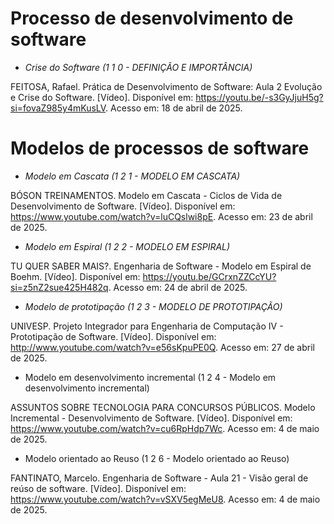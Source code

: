 # Processo de desenvolvimento de software

- *Crise do Software (1 1 0 - DEFINIÇÃO E IMPORTÂNCIA)*

FEITOSA, Rafael. Prática de Desenvolvimento de Software: Aula 2 Evolução e Crise do Software. [Vídeo]. Disponível em: https://youtu.be/-s3GyJjuH5g?si=fovaZ985y4mKusLV. Acesso em: 18 de abril de 2025.


# Modelos de processos de software

- *Modelo em Cascata (1 2 1 - MODELO EM CASCATA)*

BÓSON TREINAMENTOS. Modelo em Cascata - Ciclos de Vida de Desenvolvimento de Software. [Vídeo]. Disponível em: https://www.youtube.com/watch?v=luCQslwi8pE. Acesso em: 23 de abril de 2025.


- *Modelo em Espiral (1 2 2 - MODELO EM ESPIRAL)*

TU QUER SABER MAIS?. Engenharia de Software - Modelo em Espiral de Boehm. [Vídeo]. Disponível em: https://youtu.be/GCrxnZZCcYU?si=z5nZ2sue425H482q. Acesso em: 24 de abril de 2025.


- *Modelo de prototipação (1 2 3 - MODELO DE PROTOTIPAÇÃO)*

UNIVESP. Projeto Integrador para Engenharia de Computação IV - Prototipação de Software. [Vídeo]. Disponível em: http://www.youtube.com/watch?v=e56sKpuPE0Q. Acesso em: 27 de abril de 2025.


- Modelo em desenvolvimento incremental (1 2 4 - Modelo em desenvolvimento incremental)

ASSUNTOS SOBRE TECNOLOGIA PARA CONCURSOS PÚBLICOS. Modelo Incremental - Desenvolvimento de Software. [Vídeo]. Disponível em: https://www.youtube.com/watch?v=cu6RpHdp7Wc. Acesso em: 4 de maio de 2025.


- Modelo orientado ao Reuso (1 2 6 - Modelo orientado ao Reuso)

FANTINATO, Marcelo. Engenharia de Software - Aula 21 - Visão geral de reúso de software. [Vídeo]. Disponível em: https://www.youtube.com/watch?v=vSXV5egMeU8. Acesso em: 4 de maio de 2025.